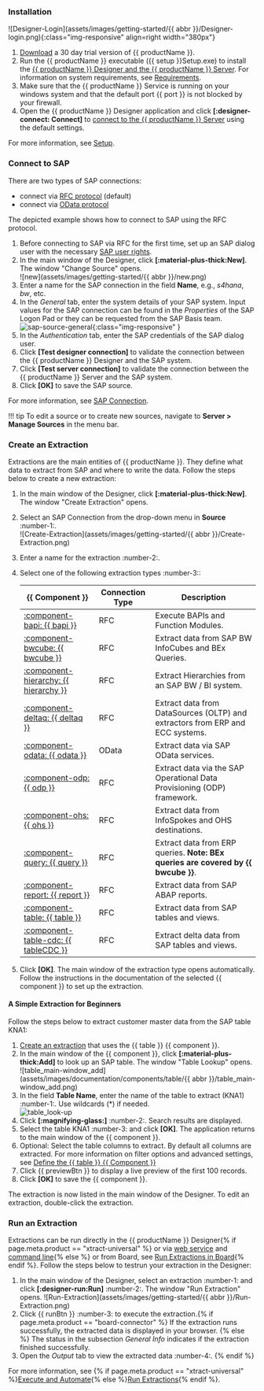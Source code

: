 
### Installation

![Designer-Login](assets/images/getting-started/{{ abbr }}/Designer-login.png){:class="img-responsive" align=right width="380px"}

1. [Download](https://theobald-software.com/en/download-trial/) a 30 day trial version of {{ productName }}.
2. Run the {{ productName }} executable ({{ setup }}Setup.exe) to install the [{{ productName }} Designer and the {{ productName }} Server](documentation/introduction.md/#software-architecture).
For information on system requirements, see [Requirements](documentation/setup/requirements.md).
3. Make sure that the {{ productName }} Service is running on your windows system and that the default port {{ port }} is not blocked by your firewall.<br>
4. Open the {{ productName }} Designer application and click **[:designer-connect: Connect]** to [connect to the {{ productName }} Server](documentation/designer.md/#connect-the-designer-to-a-server) using the default settings.<br>

For more information, see [Setup](documentation/setup/index.md).

### Connect to SAP

There are two types of SAP connections:
- connect via [RFC protocol](documentation/sap-connection/settings.md/#source-type-rfc) (default)
- connect via [OData protocol](documentation/sap-connection/settings.md/#source-type-odata)

The depicted example shows how to connect to SAP using the RFC protocol. 

1. Before connecting to SAP via RFC for the first time, set up an SAP dialog user with the necessary [SAP user rights](documentation/setup-in-sap/sap-authority-objects.md/#general-authorization-objects).
2. In the main window of the Designer, click **[:material-plus-thick:New]**. The window "Change Source" opens.<br>
![new](assets/images/getting-started/{{ abbr }}/new.png)
3. Enter a name for the SAP connection in the field **Name**, e.g., *s4hana*, *bw*, etc.
4. In the *General* tab, enter the system details of your SAP system.
Input values for the SAP connection can be found in the *Properties* of the SAP Logon Pad or they can be requested from the SAP Basis team.<br>
![sap-source-general](assets/images/documentation/sap-connection/sap-source-general.png){:class="img-responsive" }
5. In the *Authentication* tab, enter the SAP credentials of the SAP dialog user.
6. Click **[Test designer connection]** to validate the connection between the {{ productName }} Designer and the SAP system.
7. Click **[Test server connection]** to validate the connection between the {{ productName }} Server and the SAP system.
8. Click **[OK]** to save the SAP source. 

For more information, see [SAP Connection](documentation/sap-connection/index.md).

!!! tip
	To edit a source or to create new sources, navigate to **Server > Manage Sources** in the menu bar.
	

### Create an Extraction

Extractions are the main entities of {{ productName }}. 
They define what data to extract from SAP and where to write the data.
Follow the steps below to create a new extraction:

1. In the main window of the Designer, click **[:material-plus-thick:New]**. The window "Create Extraction" opens.
2. Select an SAP Connection from the drop-down menu in **Source** :number-1:.<br>
![Create-Extraction](assets/images/getting-started/{{ abbr }}/Create-Extraction.png)
3. Enter a name for the extraction :number-2:.
4. Select one of the following extraction types :number-3::

	|  {{ Component }}  |  Connection Type | Description   |  
	|----------|-------------|-------------|
	| [:component-bapi: {{ bapi }}](documentation/bapi/index.md) | RFC | Execute BAPIs and Function Modules. |
	| [:component-bwcube: {{ bwcube }}](documentation/bwcube/index.md) | RFC | Extract data from SAP BW InfoCubes and BEx Queries. |
	| [:component-hierarchy: {{ hierarchy }}](documentation/hierarchy/index.md) | RFC | Extract Hierarchies from an SAP BW / BI system. |
	| [:component-deltaq: {{ deltaq }}](documentation/deltaq/index.md) | RFC | Extract data from DataSources (OLTP) and extractors from ERP and ECC systems. |
	| [:component-odata: {{ odata }}](documentation/odata/index.md) | OData | Extract data via SAP OData services. |
	| [:component-odp: {{ odp }}](documentation/odp/index.md) | RFC | Extract data via the SAP Operational Data Provisioning (ODP) framework. |
	| [:component-ohs: {{ ohs }}](documentation/ohs/index.md) | RFC | Extract data from InfoSpokes and OHS destinations. |
	| [:component-query: {{ query }}](documentation/query/index.md) | RFC | Extract data from ERP queries. **Note: BEx queries are covered by {{ bwcube }}**. |
	| [:component-report: {{ report }}](documentation/report/index.md) | RFC | Extract data from SAP ABAP reports. | 
	| [:component-table: {{ table }}](documentation/table/index.md) | RFC | Extract data from SAP tables and views. |
	| [:component-table-cdc: {{ tableCDC }}](documentation/table-cdc/index.md) | RFC | Extract delta data from SAP tables and views. |
	
5. Click **[OK]**. The main window of the extraction type opens automatically.<br>
Follow the instructions in the documentation of the selected {{ component }} to set up the extraction.

#### A Simple Extraction for Beginners

Follow the steps below to extract customer master data from the SAP table KNA1:

1. [Create an extraction](#create-an-extraction) that uses the {{ table }} {{ component }}.
2. In the main window of the {{ component }}, click **[:material-plus-thick:Add]** to look up an SAP table. The window "Table Lookup" opens.<br>
![table_main-window_add](assets/images/documentation/components/table/{{ abbr }}/table_main-window_add.png)
3. In the field **Table Name**, enter the name of the table to extract (KNA1) :number-1:. Use wildcards (*) if needed.<br>
![table_look-up](assets/images/documentation/components/table/table_look-up.png)
4. Click **[:magnifying-glass:]** :number-2:. Search results are displayed.
5. Select the table KNA1 :number-3: and click **[OK]**. The application returns to the main window of the {{ component }}.
6. Optional: Select the table columns to extract. By default all columns are extracted. 
For more information on filter options and advanced settings, see [Define the {{ table }} {{ Component }}](documentation/table/index.md/#define-the-table-extraction-type)
7. Click {{ previewBtn }} to display a live preview of the first 100 records.
8. Click **[OK]** to save the {{ component }}.

The extraction is now listed in the main window of the Designer. To edit an extraction, double-click the extraction.

### Run an Extraction

Extractions can be run directly in the {{ productName }} Designer{% if page.meta.product == "xtract-universal" %} or via [web service](web-api.md) and [command line](documentation/execute-and-automate/call-via-commandline.md){% else %} or from Board, see [Run Extractions in Board](documentation/run-extractions.md/#run-extractions-in-the-designer){% endif %}.
Follow the steps below to testrun your extraction in the Designer:

1. In the main window of the Designer, select an extraction :number-1: and click **[:designer-run:Run]** :number-2:. The window "Run Extraction" opens.
![Run-Extraction](assets/images/getting-started/{{ abbr }}/Run-Extraction.png)
2. Click {{ runBtn }} :number-3: to execute the extraction.{% if page.meta.product == "board-connector" %}
If the extraction runs successfully, the extracted data is displayed in your browser. {% else %}
The status in the subsection *General Info* indicates if the extraction finished successfully.
3. Open the *Output* tab to view the extracted data :number-4:. 
{% endif %}

For more information, see {% if page.meta.product == "xtract-universal" %}[Execute and Automate](documentation/execute-and-automate/index.md){% else %}[Run Extractions](documentation/run-extractions.md){% endif %}.

